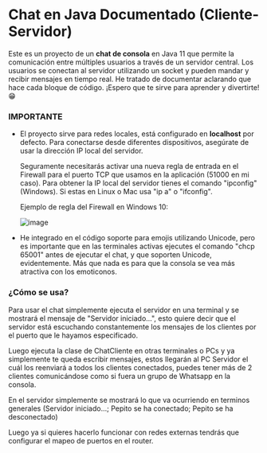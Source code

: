 # Chat en Java Documentado (Cliente-Servidor)

Este es un proyecto de un **chat de consola** en Java 11 que permite la comunicación entre múltiples usuarios a través de un servidor central. Los usuarios se conectan al servidor utilizando un socket y pueden mandar
y recibir mensajes en tiempo real. He tratado de documentar aclarando que hace cada bloque de código.
¡Espero que te sirve para aprender y divertirte!😁

### **IMPORTANTE**
  - El proyecto sirve para redes locales, está configurado en **localhost** por defecto. Para conectarse desde diferentes dispositivos, asegúrate de usar la dirección IP local del servidor.

    Seguramente necesitarás activar una nueva regla de entrada en el Firewall para el puerto TCP que usamos en la aplicación (51000 en mi caso).
    Para obtener la IP local del servidor tienes el comando "ipconfig" (Windows). Si estas en Linux o Mac usa "ip a" o "ifconfig".
    
    Ejemplo de regla del Firewall en Windows 10:
    
    ![image](https://github.com/user-attachments/assets/06f5a926-9301-43ac-ae53-f2b17d38cbba)
    
  - He integrado en el código soporte para emojis utilizando Unicode, pero es importante que en las terminales activas ejecutes el comando "chcp 65001" antes de ejecutar el chat,
    y que soporten Unicode, evidentemente.
    Más que nada es para que la consola se vea más atractiva con los emoticonos.

### ¿Cómo se usa?

Para usar el chat simplemente ejecuta el servidor en una terminal y se mostrará el mensaje de "Servidor iniciado...",
esto quiere decir que el servidor está escuchando constantemente los mensajes de los clientes por el puerto que le hayamos especificado.

Luego ejecuta la clase de ChatCliente en otras terminales o PCs y ya simplemente te queda escribir mensajes,
estos llegarán al PC Servidor el cuál los reenviará a todos los clientes conectados,
puedes tener más de 2 clientes comunicándose como si fuera un grupo de Whatsapp en la consola.

En el servidor simplemente se mostrará lo que va ocurriendo en terminos generales (Servidor iniciado...; Pepito se ha conectado; Pepito se ha desconectado)

Luego ya si quieres hacerlo funcionar con redes externas tendrás que configurar el mapeo de puertos en el router.

    
